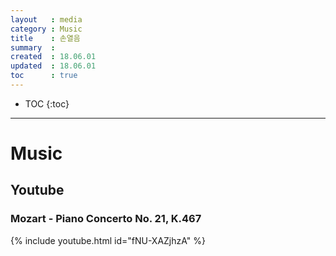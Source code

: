 ```yaml
---
layout   : media
category : Music
title    : 손열음
summary  : 
created  : 18.06.01
updated  : 18.06.01
toc      : true
---
```

* TOC
 {:toc}

* * *

# Music

## Youtube

### Mozart - Piano Concerto No. 21, K.467

{% include youtube.html id="fNU-XAZjhzA" %}